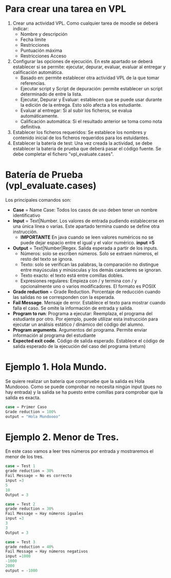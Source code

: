 # Para crear una tarea en VPL
1) Crear una actividad VPL. Como cualquier tarea de moodle se deberá indicar: 
    * Nombre y descripción
    * Fecha límite
    * Restricciones
    * Puntuación máxima
    * Restricciones Acceso
2) Configurar las opciones de ejecución. En este apartado se deberá establecer si se permite: ejecutar, depurar, evaluar, evaluar al entregar y calificación automática.
    * Basado en: permite establecer otra actividad VPL de la que tomar referencias.
    * Ejecutar script y Script de depuración: permite establecer un script determinado de entre la lista.
    * Ejecutar, Depurar y Evaluar: establecen que se puede usar durante la edición de la entrega. Esto sólo afecta a los estudiante. 
    * Evaluar al entregar: Si al subir los ficheros, se evalua automáticamente. 
    * Calificación automática: Si el resultado anterior se toma como nota definitiva.
3) Establecer los ficheros requeridos: Se establece los nombres y contenido inicial de los ficheros requeridos para los estuidantes. 
4) Establecer la batería de test: Una vez creada la actividad, se debe establecer la bateria de prueba que deberá pasar el código fuente. Se debe completar el fichero "vpl_evaluate.cases". 

# Batería de Prueba (vpl_evaluate.cases) 
Los principales comandos son:
* **Case** = Name Case: Todos los casos de uso deben tener un nombre identificativo
* **Input** = Text|Number. Los valores de entrada pudiendo establecerse en una única línea o varias. Este apartado termina cuando se define otra instrucción. 
  * **IMPORTANTE** En java cuando se leen valores numéricos no se puede dejar espacio entre el igual y el valor numérico. **input =5**
* **Output** = Text|Number|Regex. Salida esperada a partir de los inputs.
  * Números: solo se escriben números. Solo se extraen números, el resto del texto se ignora.
  * Texto: solo se verifican las palabras, la comparación no distingue entre mayúsculas y minúsculas y los demás caracteres se ignoran.
  * Texto exacto: el texto está entre comillas dobles.
  * Expresiones regulares: Empieza con / y termina con / y opcionalmente uno o varios modificadores. El formato es POSIX
* **Grade reduction** = Grade Reduction.  Porcentaje de reducción cuando las salidas no se corresponden con la esperada. 
* **Fail Message**. Mensaje de error. Establece el texto para mostrar cuando falla el caso. Se omite la información de entrada y salida.
* **Program to run**: Programa a ejecutar: Reemplaza, el programa del estudiante por otro. Por ejemplo, puede utilizar esta instrucción para ejecutar un análisis estático / dinámico del código del alumno.
* **Program arguments**. Argumentos del programa. Permite enviar información al programa del estudiante
* **Expected exit code**. Código de salida esperado. Establece el código de salida esperado de la ejecución del caso del programa (return)
    
# Ejemplo 1. Hola Mundo. 

Se quiere realizar un batería que compruebe que la salida es Hola Mundoooo. Como se puede comprobar no necesita ningún input (pues no hay entrada) y la salida se ha puesto entre comillas para comprobar que la salida es exacta. 

```javascript
case = Primer Caso
Grade reduction = 100%
output = "Hola Mundoooo"
```

# Ejemplo 2. Menor de Tres. 
En este caso vamos a leer tres números por entrada y mostraremos el menor de los tres. 

```javascript
case = Test 1
grade reduction = 30%
Fail Message = No es correcto
input =3
5
10
Output = 3

case = Test 2
grade reduction = 30%
Fail Message = Hay números iguales
input =3
3
3
Output = 3

case = Test 3
grade reduction = 40%
Fail Message = Hay números negativos
input =1000
-1000
2000
output = -1000
```


